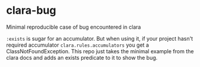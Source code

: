 # clara-bug
Minimal reproducible case of bug encountered in clara

`:exists` is sugar for an accumulator. But when using it, if your project hasn't required accumulator `clara.rules.accumulators` you get a ClassNotFoundException. This repo just takes the minimal example from the clara docs and adds an exists predicate to it to show the bug.